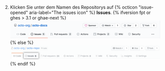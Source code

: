 2. Klicken Sie unter dem Namen des Repositorys auf
{% octicon "issue-opened" aria-label="The issues icon" %} **Issues**.
   {% ifversion fpt or ghes > 3.1 or ghae-next %}
   ![Registerkarte „Issues"](/assets/images/help/repository/repo-tabs-issues.png){% else %}
![Issues tab](/assets/images/enterprise/3.1/help/repository/repo-tabs-issues.png){% endif %}
